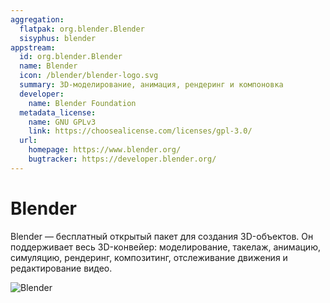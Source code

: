 ```yaml
---
aggregation:
  flatpak: org.blender.Blender
  sisyphus: blender
appstream:
  id: org.blender.Blender
  name: Blender
  icon: /blender/blender-logo.svg
  summary: 3D-моделирование, анимация, рендеринг и компоновка
  developer:
    name: Blender Foundation
  metadata_license:
    name: GNU GPLv3
    link: https://choosealicense.com/licenses/gpl-3.0/
  url:
    homepage: https://www.blender.org/
    bugtracker: https://developer.blender.org/
---
```


# Blender

Blender — бесплатный открытый пакет для создания 3D-объектов. Он поддерживает весь 3D-конвейер: моделирование, такелаж, анимацию, симуляцию, рендеринг, композитинг, отслеживание движения и редактирование видео.

![Blender](/blender/blender-1.png)

<!--@include: @apps/_parts/install/content-repo.md-->
<!--@include: @apps/_parts/install/content-flatpak.md-->

